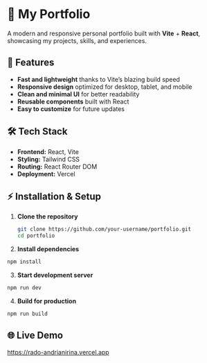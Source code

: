 # 🌟 My Portfolio

A modern and responsive personal portfolio built with **Vite** + **React**, showcasing my projects, skills, and experiences.

## 🚀 Features
- **Fast and lightweight** thanks to Vite’s blazing build speed
- **Responsive design** optimized for desktop, tablet, and mobile
- **Clean and minimal UI** for better readability
- **Reusable components** built with React
- **Easy to customize** for future updates

## 🛠️ Tech Stack
- **Frontend:** React, Vite
- **Styling:** Tailwind CSS
- **Routing:** React Router DOM
- **Deployment:** Vercel


## ⚡ Installation & Setup
1. **Clone the repository**
   ```bash
   git clone https://github.com/your-username/portfolio.git
   cd portfolio
   ```
2. **Install dependencies**
  ```bash
  npm install
  ```
3. **Start development server**
  ```bash
  npm run dev
  ```
4. **Build for production**
  ```bash
  npm run build
  ```


## 🌐 Live Demo
https://rado-andrianirina.vercel.app
